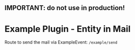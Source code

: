 ## IMPORTANT: do not use in production!
# Example Plugin - Entity in Mail
Route to send the mail via ExampleEvent: `/example/send`
